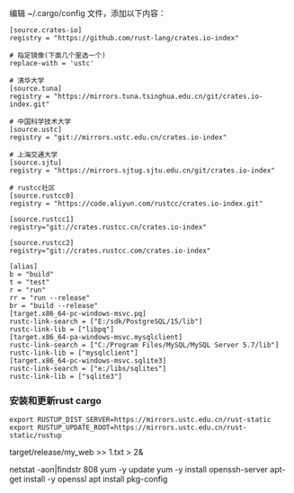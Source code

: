 编辑 ~/.cargo/config 文件，添加以下内容：

```text
[source.crates-io]
registry = "https://github.com/rust-lang/crates.io-index"

# 指定镜像(下面几个里选一个)
replace-with = 'ustc'

# 清华大学
[source.tuna]
registry = "https://mirrors.tuna.tsinghua.edu.cn/git/crates.io-index.git"

# 中国科学技术大学
[source.ustc]
registry = "git://mirrors.ustc.edu.cn/crates.io-index"

# 上海交通大学
[source.sjtu]
registry = "https://mirrors.sjtug.sjtu.edu.cn/git/crates.io-index"

# rustcc社区
[source.rustcc0]
registry = "https://code.aliyun.com/rustcc/crates.io-index.git"

[source.rustcc1]
registry="git://crates.rustcc.cn/crates.io-index"

[source.rustcc2]
registry="git://crates.rustcc.com/crates.io-index"

[alias]
b = "build"
t = "test"
r = "run"
rr = "run --release"
br = "build --release"
[target.x86_64-pc-windows-msvc.pq]
rustc-link-search = ["E:/sdk/PostgreSQL/15/lib"]
rustc-link-lib = ["libpq"]
[target.x86_64-pa-windows-msvc.mysqlclient]
rustc-link-search = ["C:/Program Files/MySQL/MySQL Server 5.7/lib"]
rustc-link-lib = ["mysqlclient"]
[target.x86_64-pc-windows-msvc.sqlite3]
rustc-link-search = ["e:/libs/sqlites"]
rustc-link-lib = ["sqlite3"]
```      

### 安装和更新rust cargo

```shell
export RUSTUP_DIST_SERVER=https://mirrors.ustc.edu.cn/rust-static
export RUSTUP_UPDATE_ROOT=https://mirrors.ustc.edu.cn/rust-static/rustup
```

target/release/my_web >> 1.txt > 2&

netstat -aon|findstr 808
yum -y update
yum -y install openssh-server
apt-get install -y openssl
apt install pkg-config